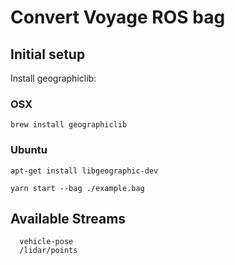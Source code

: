 # Convert Voyage ROS bag


## Initial setup
Install geographiclib:

### OSX
`brew install geographiclib`

### Ubuntu
`apt-get install libgeographic-dev`


```
yarn start --bag ./example.bag
```


## Available Streams

```
  vehicle-pose
  /lidar/points
```
